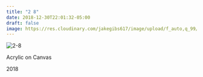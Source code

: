 ```yaml
---
title: "2 8"
date: 2018-12-30T22:01:32-05:00
draft: false
image: https://res.cloudinary.com/jakegibs617/image/upload/f_auto,q_99/v1546225261/2_8_thumb.png
---
```


![2-8](https://res.cloudinary.com/jakegibs617/image/upload/c_limit,f_auto,w_450,x_499,y_667/v1546225261/2_8.jpg)
<div class="container">
	<div class="specs">
		<p>Acrylic on Canvas</p>
		<p>2018</p>
	</div>

</div>

